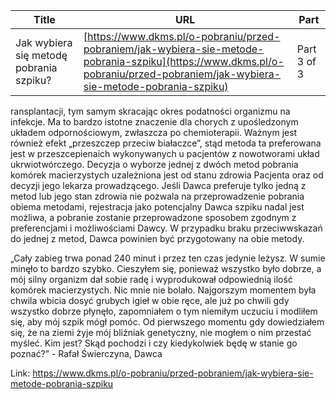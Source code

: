 | **Title**       | **URL**           | **Part**              |
|-----------------|-------------------|-----------------------|
| Jak wybiera się metodę pobrania szpiku?         | [https://www.dkms.pl/o-pobraniu/przed-pobraniem/jak-wybiera-sie-metode-pobrania-szpiku](https://www.dkms.pl/o-pobraniu/przed-pobraniem/jak-wybiera-sie-metode-pobrania-szpiku)    | Part 3 of 3          |

ransplantacji, tym samym skracając okres podatności organizmu na infekcje. Ma to bardzo istotne znaczenie dla chorych z upośledzonym układem odpornościowym, zwłaszcza po chemioterapii. Ważnym jest również efekt „przeszczep przeciw białaczce”, stąd metoda ta preferowana jest w przeszcepienaich wykonywanych u pacjentów z nowotworami układ ukrwiotwórczego. Decyzja o wyborze jednej z dwóch metod pobrania komórek macierzystych uzależniona jest od stanu zdrowia Pacjenta oraz od decyzji jego lekarza prowadzącego. Jeśli Dawca preferuje tylko jedną z metod lub jego stan zdrowia nie pozwala na przeprowadzenie pobrania obiema metodami, rejestracja jako potencjalny Dawca szpiku nadal jest możliwa, a pobranie zostanie przeprowadzone sposobem zgodnym z preferencjami i możliwościami Dawcy. W przypadku braku przeciwwskazań do jednej z metod, Dawca powinien być przygotowany na obie metody.


  



„Cały zabieg trwa ponad 240 minut i przez ten czas jedynie leżysz. W sumie minęło to bardzo szybko. Cieszyłem się, ponieważ wszystko było dobrze, a mój silny organizm dał sobie radę i wyprodukował odpowiednią ilość komórek macierzystych. Nic mnie nie bolało. Najgorszym momentem była chwila wbicia dosyć grubych igieł w obie ręce, ale już po chwili gdy wszystko dobrze płynęło, zapomniałem o tym niemiłym uczuciu i modliłem się, aby mój szpik mógł pomóc. Od pierwszego momentu gdy dowiedziałem się, że na ziemi żyje mój bliźniak genetyczny, nie mogłem o nim przestać myśleć. Kim jest? Skąd pochodzi i czy kiedykolwiek będę w stanie go poznać?” \- Rafał Świerczyna, Dawca

Link: https://www.dkms.pl/o-pobraniu/przed-pobraniem/jak-wybiera-sie-metode-pobrania-szpiku
